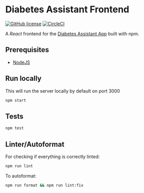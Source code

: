 # Diabetes Assistant Frontend
[![GitHub license](https://img.shields.io/github/license/diabetes-assistant/frontend)](https://github.com/diabetes-assistant/frontend/blob/main/LICENSE)
[![CircleCI](https://img.shields.io/circleci/build/github/diabetes-assistant/frontend)](https://app.circleci.com/pipelines/github/diabetes-assistant/frontend)

A _React_ frontend for the [Diabetes Assistant App](https://github.com/diabetes-assistant/android-app) built with npm.

## Prerequisites
* [NodeJS](https://nodejs.org)

## Run locally
This will run the server locally by default on port 3000
```bash
npm start
```

## Tests
```bash
npm test
```

## Linter/Autoformat
For checking if everything is correctly linted:
```bash
npm run lint
```

To autoformat:
```bash
npm run format && npm run lint:fix
```
